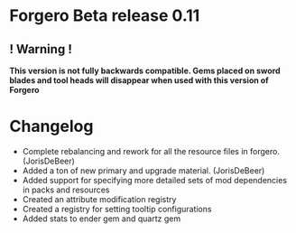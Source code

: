 # Forgero Beta release 0.11

## ! Warning !

**This version is not fully backwards compatible. Gems placed on sword blades and tool heads will disappear when used
with this version of Forgero**

# Changelog

* Complete rebalancing and rework for all the resource files in forgero. (JorisDeBeer)
* Added a ton of new primary and upgrade material. (JorisDeBeer)
* Added support for specifying more detailed sets of mod dependencies in packs and resources
* Created an attribute modification registry
* Created a registry for setting tooltip configurations
* Added stats to ender gem and quartz gem
